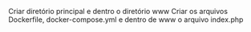 Criar diretório principal e dentro o diretório www
Criar os arquivos Dockerfile, docker-compose.yml e dentro de www o arquivo index.php
